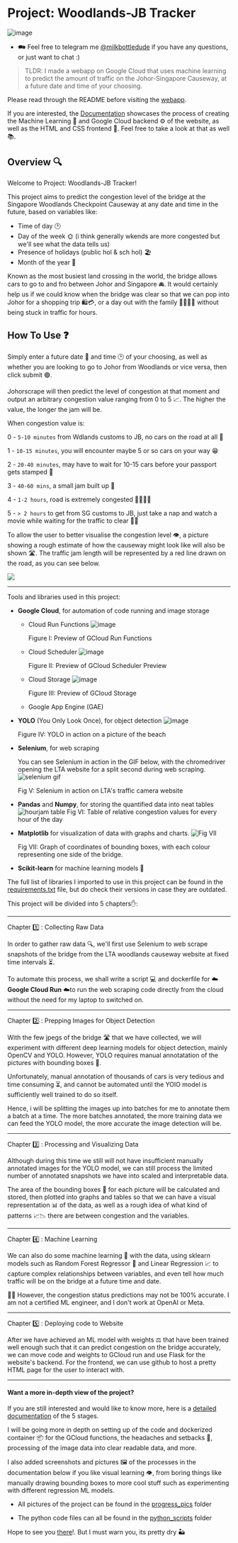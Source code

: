 # Project: Woodlands-JB Tracker

![image](progress_pics/project_banner.jpg)

- 🗪 Feel free to telegram me [@milkbottledude](https://t.me/milkbottledude) if you have any questions, or just want to chat :)

> TLDR: I made a webapp on Google Cloud that uses machine learning to predict the amount of traffic on the Johor-Singapore Causeway, at a future date and time of your choosing.

Please read through the README before visiting the [webapp](https://sapient-metrics-436909-v6.appspot.com/#1739003720204209127). 

If you are interested, the [Documentation](Documentation.md) showcases the process of creating the Machine Learning 🤖 and Google Cloud backend ⚙️ of the website, as well as the HTML and CSS frontend 📱. Feel free to take a look at that as well 📚.

## Overview 🔍
Welcome to Project: Woodlands-JB Tracker!

This project aims to predict the congestion level of the bridge at the Singapore Woodlands Checkpoint Causeway at any date and time in the future, based on variables like:
- Time of day 🕑 
- Day of the week 🌞 (i think generally wkends are more congested but we'll see what the data tells us)
- Presence of holidays (public hol & sch hol) 🏖️
- Month of the year 📅

Known as the most busiest land crossing in the world, the bridge allows cars to go to and fro between Johor and Singapore 🚘. It would certainly help us if we could know when the bridge was clear so that we can pop into Johor for a shopping trip 🛍️💳, or a day out with the family 👨‍👩‍👧🥂 without being stuck in traffic for hours.

## How To Use ❓
Simply enter a future date 📅 and time 🕑 of your choosing, as well as whether you are looking to go to Johor from Woodlands or vice versa, then click submit 🟢. 

Johorscrape will then predict the level of congestion at that moment and output an arbitrary congestion value ranging from 0 to 5 📈. The higher the value, the longer the jam will be.

When congestion value is:

0 - `5-10 minutes` from Wdlands customs to JB, no cars on the road at all 🤩

1 - `10-15 minutes`, you will encounter maybe 5 or so cars on your way 😁

2 - `20-40 minutes`, may have to wait for 10-15 cars before your passport gets stamped 🙂

3 - `40-60 mins`, a small jam built up 🤨

4 - `1-2 hours`, road is extremely congested 🚙😭🚗💨

5 - `> 2 hours` to get from SG customs to JB, just take a nap and watch a movie while waiting for the traffic to clear 🤮😴

To allow the user to better visualise the congestion level 👁️, a picture showing a rough estimate of how the causeway might look like will also be shown 🛣️. The traffic jam length will be represented by a red line drawn on the road, as you can see below.

![](progress_pics/Fig-5.6-zero_to_five_pics.gif)

---

Tools and libraries used in this project:

- **Google Cloud**, for automation of code running and image storage
    - Cloud Run Functions
    ![image](progress_pics/Fig-I-gcloud_run_functions_preview.jpg)

        Figure I: Preview of GCloud Run Functions

    - Cloud Scheduler
    ![image](progress_pics/Fig-II-gcloud_scheduler_preview.jpg)

        Figure II: Preview of GCloud Scheduler Preview

    - Cloud Storage
    ![image](progress_pics/Fig-III-gcloud_storage_preview.jpg)

        Figure III: Preview of GCloud Storage
      
    - Google App Engine (GAE)

- **YOLO** (You Only Look Once), for object detection 
    ![image](progress_pics/Fig-IV-yolo_beachscreenshot.jpg)

    Figure IV: YOLO in action on a picture of the beach

- **Selenium**, for web scraping

    You can see Selenium in action in the GIF below, with the chromedriver opening the LTA website for a split second during web scraping.
  ![selenium gif](progress_pics/Fig-V-selenium_screenrecord.gif)


    Fig V: Selenium in action on LTA's traffic camera website

- **Pandas** and **Numpy**, for storing the quantified data into neat tables
    ![hourjam table](progress_pics/Fig-VI-hourjam_table.jpg)
    Fig VI: Table of relative congestion values for every hour of the day

- **Matplotlib** for visualization of data with graphs and charts.
    ![Fig VII](progress_pics/Fig-VII-coords_colour_classified.jpg)

    Fig VII: Graph of coordinates of bounding boxes, with each colour representing one side of the bridge.

- **Scikit-learn** for machine learning models 🤖

The full list of libraries I imported to use in this project can be found in the [requirements.txt](miscellaneous/requirements.txt) file, but do check their versions in case they are outdated.

This project will be divided into 5 chapters✋:

---

Chapter 1️⃣ : Collecting Raw Data

In order to gather raw data 🔍, we'll first use Selenium to web scrape snapshots of the bridge from the LTA woodlands causeway website at fixed time intervals ⏳. 

To automate this process, we shall write a script 💻 and dockerfile for ☁️**Google Cloud Run** ☁️to run the web scraping code directly from the cloud without the need for my laptop to switched on.

---

Chapter 2️⃣ : Prepping Images for Object Detection

With the few jpegs of the bridge 🛣️ that we have collected, we will experiment with different deep learning models for object detection, mainly OpenCV and YOLO. However, YOLO requires manual annotatation of the pictures with bounding boxes 🔲.

Unfortunately, manual annotation of thousands of cars is very tedious and time consuming ⏳, and cannot be automated until the YOlO model is sufficiently well trained to do so itself. 

Hence, i will be splitting the images up into batches for me to annotate them a batch at a time. The more batches annotated, the more training data we can feed the YOLO model, the more accurate the image detection will be.

---

Chapter 3️⃣ : Processing and Visualizing Data 

Although during this time we still will not have insufficient manually annotated images for the YOLO model, we can still process the limited number of annotated snapshots we have into scaled and interpretable data. 

The area of the bounding boxes 🔲 for each picture will be calculated and stored, then plotted into graphs and tables so that we can have a visual representation 📊 of the data, as well as a rough idea of what kind of patterns 📈📉 there are between congestion and the variables. 

---

Chapter 4️⃣ : Machine Learning

We can also do some machine learning 🤖 with the data, using sklearn models such as Random Forest Regressor 🌳 and Linear Regression 📈 to capture complex relationships between variables, and even tell how much traffic will be on the bridge at a future time and date. 

🙋‍♂️ However, the congestion status predictions may not be 100% accurate. I am not a certified ML engineer, and I don't work at OpenAI or Meta.

---

Chapter 5️⃣ : Deploying code to Website

After we have achieved an ML model with weights ⚖️ that have been trained well enough such that it can predict congestion on the bridge accurately, we can move code and weights to GCloud run and use Flask for the website's backend. For the frontend, we can use github to host a pretty HTML page for the user to interact with.

---

#### Want a more in-depth view of the project?

If you are still interested and would like to know more, here is a [detailed documentation](Documentation.md) of the 5 stages.

I will be going more in depth on setting up of the code and dockerized container 📦 for the GCloud functions, the headaches and setbacks 🤕, processing of the image data into clear readable data, and more. 

I also added screenshots and pictures 🖼️ of the processes in the documentation below if you like visual learning 👁️, from boring things like manually drawing bounding boxes to more cool stuff such as experimenting with different regression ML models.

- All pictures of the project can be found in the [progress_pics](progress_pics/) folder

- The python code files can all be found in the [python_scripts](python_scripts/) folder

Hope to see you [there](Documentation.md)!. But I must warn you, its pretty dry 🏜️


